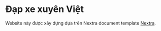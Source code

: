 # Đạp xe xuyên Việt

Website này được xây dựng dựa trên Nextra document template [Nextra](https://nextra.site).
